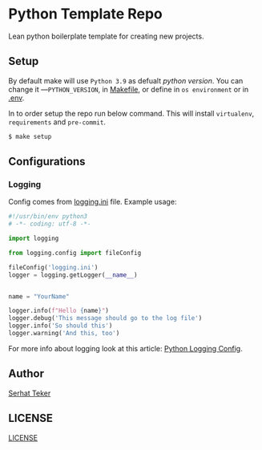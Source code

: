 # Python Template Repo

Lean python boilerplate template for creating new projects.

## Setup

By default make will use `Python 3.9` as defualt *python version*. You can change
it —`PYTHON_VERSION`, in [Makefile](./Makefile), or define in `os environment` or in [.env](./.env).


In to order setup the repo run below command. This will install `virtualenv`,
`requirements` and `pre-commit`.

```bash
$ make setup
```

## Configurations

### Logging

Config comes from [logging.ini](./logging.ini) file. Example usage:

```python
#!/usr/bin/env python3
# -*- coding: utf-8 -*-

import logging

from logging.config import fileConfig

fileConfig('logging.ini')
logger = logging.getLogger(__name__)


name = "YourName"

logger.info(f"Hello {name}")
logger.debug('This message should go to the log file')
logger.info('So should this')
logger.warning('And this, too')
```

For more info about logging look at this article: [Python Logging Config].

## Author

[Serhat Teker]

## LICENSE

[LICENSE](./LICENSE)




[Python Logging Config]: https://tech.serhatteker.com/post/2019-07/python-logging-config/
[Serhat Teker]: https://serhatteker.com
